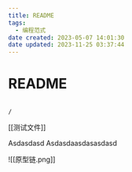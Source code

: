 ```yaml
---
title: README
tags:
  - 编程范式
date created: 2023-05-07 14:01:30
date updated: 2023-11-25 03:37:44
---
```


# README

```ActivityHistory

/

```

[[测试文件]]

Asdasdasd
Asdasdaasdasasdasd

![[原型链.png]]